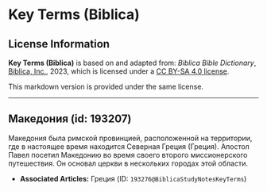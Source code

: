 # Key Terms (Biblica)

## License Information

**Key Terms (Biblica)** is based on and adapted from: _Biblica Bible Dictionary_, [Biblica, Inc.](https://www.biblica.com/), 2023, which is licensed under a [CC BY-SA 4.0 license](https://creativecommons.org/licenses/by-sa/4.0/legalcode.en).

This markdown version is provided under the same license.



--------------------------------

## Македония (id: 193207)

Македония была римской провинцией, расположенной на территории, где в настоящее время находится Северная Греция (Греция). Апостол Павел посетил Македонию во время своего второго миссионерского путешествия. Он основал церкви в нескольких городах этой области.

* **Associated Articles:** Греция (ID: `193276@BiblicaStudyNotesKeyTerms`)

